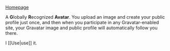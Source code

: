 [Homepage](https://gravatar.com)

A **G**lobally **R**ecognized **Avatar**. You upload an image and create your public profile just once, and then when you participate in any Gravatar-enabled site, your Gravatar image and public profile will automatically follow you there.

I [[Use|use]] it.
